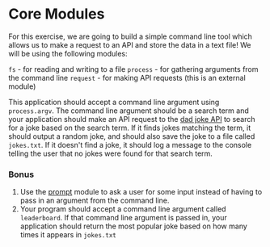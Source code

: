 # Core Modules

For this exercise, we are going to build a simple command line tool which allows us to make a request to an API and store the data in a text file! We will be using the following modules:

`fs` - for reading and writing to a file
`process` - for gathering arguments from the command line
`request` - for making API requests (this is an external module)

This application should accept a command line argument using `process.argv`. The command line argument should be a search term and your application should make an API request to the [dad joke API](https://icanhazdadjoke.com/api) to search for a joke based on the search term. If it finds jokes matching the term, it should output a random joke, and should also save the joke to a file called `jokes.txt`. If it doesn't find a joke, it should log a message to the console telling the user that no jokes were found for that search term.

### Bonus

1. Use the [prompt](https://github.com/flatiron/prompt) module to ask a user for some input instead of having to pass in an argument from the command line.
2. Your program should accept a command line argument called `leaderboard`. If that command line argument is passed in, your application should return the most popular joke based on how many times it appears in `jokes.txt`
